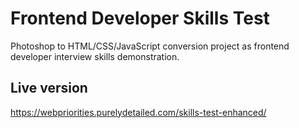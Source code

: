 # Frontend Developer Skills Test
 Photoshop to HTML/CSS/JavaScript conversion project as frontend developer interview skills demonstration.

## Live version
https://webpriorities.purelydetailed.com/skills-test-enhanced/
